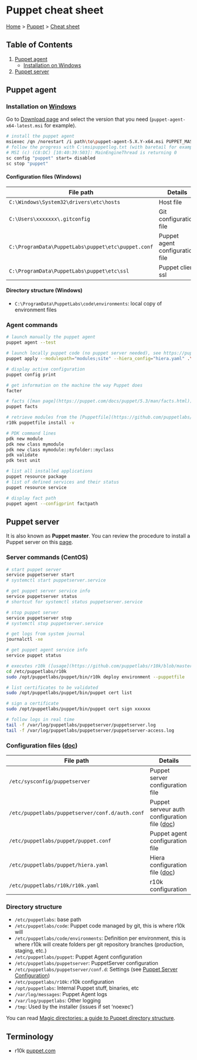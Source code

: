 # Puppet cheat sheet

[Home](../readme.md) > [Puppet](./puppet.md) > [Cheat sheet](./cheatsheet.md)

## Table of Contents

1. [Puppet agent](#puppet-agent)
    * [Installation on Windows](#installation-on-windows)
2. [Puppet server](#puppet-server)

## Puppet agent

### Installation on [Windows](https://puppet.com/docs/puppet/latest/install_windows.html)

Go to [Download page](https://downloads.puppetlabs.com/windows/puppet5/) and select the version that you need (`puppet-agent-x64-latest.msi` for example).

```bash
# install the puppet agent
msiexec /qn /norestart /i path\to\puppet-agent-5.X.Y-x64.msi PUPPET_MASTER_SERVER=mypuppetmastername /l*v C:\msipuppetlog.txt
# follow the progress with C:\msipuppetlog.txt (with baretail for example), it takes severals seconds, the file should end with:
# MSI (c) (C8:DC) [10:40:39:503]: MainEngineThread is returning 0
sc config "puppet" start= disabled
sc stop "puppet"
```

#### Configuration files (Windows)

| File path                                          | Details                          |
| -------------------------------------------------- | -------------------------------- |
| `C:\Windows\System32\drivers\etc\hosts`            | Host file                        |
| `C:\Users\xxxxxxx\.gitconfig`                      | Git configuration file           |
| `C:\ProgramData\PuppetLabs\puppet\etc\puppet.conf` | Puppet agent configuration file  |
| `C:\ProgramData\PuppetLabs\puppet\etc\ssl`         | Puppet client ssl                |

#### Directory structure (Windows)

* `C:\ProgramData\PuppetLabs\code\environments`: local copy of environment files

### Agent commands

```bash
# launch manually the puppet agent
puppet agent --test

# launch locally puppet code (no puppet server needed), see https://puppet.com/docs/puppet/5.3/man/apply.html
puppet apply --modulepath="modules;site" --hiera_config="hiera.yaml" .\manifests\site.pp

# display active configuration
puppet config print

# get information on the machine the way Puppet does
facter

# facts ([man page](https://puppet.com/docs/puppet/5.3/man/facts.html))
puppet facts

# retrieve modules from the [Puppetfile](https://github.com/puppetlabs/r10k/blob/master/doc/puppetfile.mkd)
r10k puppetfile install -v

# PDK command lines
pdk new module
pdk new class mymodule
pdk new class mymodule::myfolder::myclass
pdk validate
pdk test unit

# list all installed applications
puppet resource package
# list of defined services and their status
puppet resource service

# display fact path
puppet agent --configprint factpath
```

## Puppet server

It is also known as **Puppet master**.
You can review the procedure to install a Puppet server on this [page](./server_installation_centos.md).

### Server commands (CentOS)

```bash
# start puppet server
service puppetserver start
# systemctl start puppetserver.service

# get puppet server service info
service puppetserver status
# shortcut for systemctl status puppetserver.service

# stop puppet server
service puppetserver stop
# systemctl stop puppetserver.service

# get logs from system journal
journalctl -xe

# get puppet agent service info
service puppet status

# executes r10k ([usage](https://github.com/puppetlabs/r10k/blob/master/doc/dynamic-environments/usage.mkd))
cd /etc/puppetlabs/r10k
sudo /opt/puppetlabs/puppet/bin/r10k deploy environment --puppetfile

# list certificates to be validated
sudo /opt/puppetlabs/puppet/bin/puppet cert list

# sign a certificate
sudo /opt/puppetlabs/puppet/bin/puppet cert sign xxxxxx

# follow logs in real time
tail -f /var/log/puppetlabs/puppetserver/puppetserver.log
tail -f /var/log/puppetlabs/puppetserver/puppetserver-access.log
```

### Configuration files ([doc](https://puppet.com/docs/puppetserver/5.1/configuration.html))

| File path                                       | Details                                 |
| ----------------------------------------------- | --------------------------------------- |
| `/etc/sysconfig/puppetserver`                   | Puppet server configuration file        |
| `/etc/puppetlabs/puppetserver/conf.d/auth.conf` | Puppet serveur auth configuration file ([doc](https://puppet.com/docs/puppetserver/5.1/config_file_auth.html)) |
| `/etc/puppetlabs/puppet/puppet.conf`            | Puppet agent configuration file         |
| `/etc/puppetlabs/puppet/hiera.yaml`             | Hiera configuration file ([doc](https://puppet.com/docs/puppet/5.3/hiera_intro.html)) |
| `/etc/puppetlabs/r10k/r10k.yaml`                | r10k configuration                      |

### Directory structure

* `/etc/puppetlabs`: base path
* `/etc/puppetlabs/code`: Puppet code managed by git, this is where r10k will
* `/etc/puppetlabs/code/environments`: Definition per environment, this is where r10k will create folders per git repository branches (production, staging, etc.)
* `/etc/puppetlabs/puppet`: Puppet Agent configuration
* `/etc/puppetlabs/puppetserver`: PuppetServer configuration
* `/etc/puppetlabs/puppetserver/conf.d`: Settings (see [Puppet Server Configuration](https://puppet.com/docs/puppetserver/5.1/configuration.html))
* `/etc/puppetlabs/r10k`: r10k configuration
* `/opt/puppetlabs`: Internal Puppet stuff, binaries, etc
* `/var/log/messages`: Puppet Agent logs
* `/var/log/puppetlabs`: Other logging
* `/tmp`: Used by the installer (issues if set ‘noexec’)

You can read [Magic directories: a guide to Puppet directory structure](https://puppet.com/blog/magic-directories-guide-to-puppet-directory-structure).

## Terminology

* r10k [puppet.com](https://puppet.com/blog/git-workflows-puppet-and-r10k)
